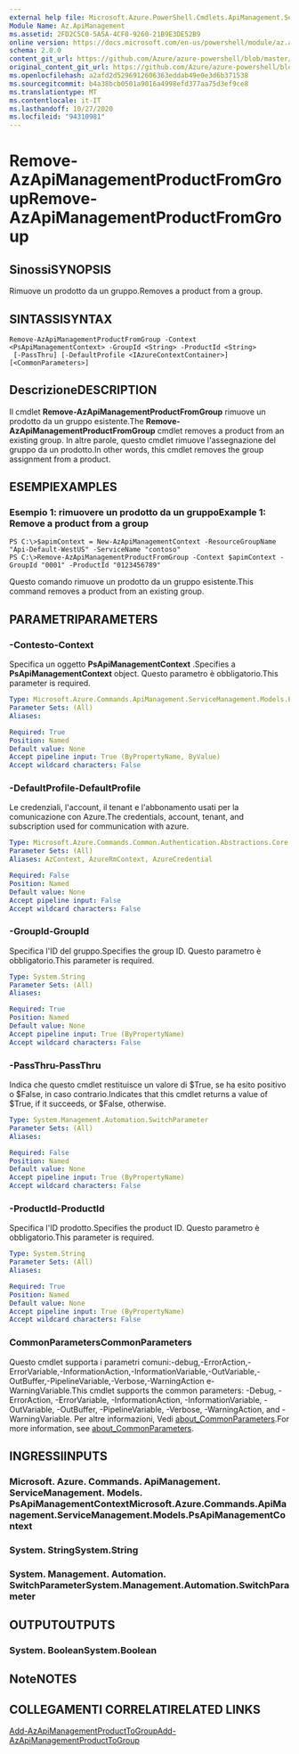 ```yaml
---
external help file: Microsoft.Azure.PowerShell.Cmdlets.ApiManagement.ServiceManagement.dll-Help.xml
Module Name: Az.ApiManagement
ms.assetid: 2FD2C5C0-5A5A-4CF0-9260-21B9E3DE52B9
online version: https://docs.microsoft.com/en-us/powershell/module/az.apimanagement/remove-azapimanagementproductfromgroup
schema: 2.0.0
content_git_url: https://github.com/Azure/azure-powershell/blob/master/src/ApiManagement/ApiManagement/help/Remove-AzApiManagementProductFromGroup.md
original_content_git_url: https://github.com/Azure/azure-powershell/blob/master/src/ApiManagement/ApiManagement/help/Remove-AzApiManagementProductFromGroup.md
ms.openlocfilehash: a2afd2d5296912606363eddab49e0e3d6b371538
ms.sourcegitcommit: b4a38bcb0501a9016a4998efd377aa75d3ef9ce8
ms.translationtype: MT
ms.contentlocale: it-IT
ms.lasthandoff: 10/27/2020
ms.locfileid: "94310981"
---
```

# <span data-ttu-id="8297d-101">Remove-AzApiManagementProductFromGroup</span><span class="sxs-lookup"><span data-stu-id="8297d-101">Remove-AzApiManagementProductFromGroup</span></span>

## <span data-ttu-id="8297d-102">Sinossi</span><span class="sxs-lookup"><span data-stu-id="8297d-102">SYNOPSIS</span></span>
<span data-ttu-id="8297d-103">Rimuove un prodotto da un gruppo.</span><span class="sxs-lookup"><span data-stu-id="8297d-103">Removes a product from a group.</span></span>

## <span data-ttu-id="8297d-104">SINTASSI</span><span class="sxs-lookup"><span data-stu-id="8297d-104">SYNTAX</span></span>

```
Remove-AzApiManagementProductFromGroup -Context <PsApiManagementContext> -GroupId <String> -ProductId <String>
 [-PassThru] [-DefaultProfile <IAzureContextContainer>] [<CommonParameters>]
```

## <span data-ttu-id="8297d-105">Descrizione</span><span class="sxs-lookup"><span data-stu-id="8297d-105">DESCRIPTION</span></span>
<span data-ttu-id="8297d-106">Il cmdlet **Remove-AzApiManagementProductFromGroup** rimuove un prodotto da un gruppo esistente.</span><span class="sxs-lookup"><span data-stu-id="8297d-106">The **Remove-AzApiManagementProductFromGroup** cmdlet removes a product from an existing group.</span></span>
<span data-ttu-id="8297d-107">In altre parole, questo cmdlet rimuove l'assegnazione del gruppo da un prodotto.</span><span class="sxs-lookup"><span data-stu-id="8297d-107">In other words, this cmdlet removes the group assignment from a product.</span></span>

## <span data-ttu-id="8297d-108">ESEMPI</span><span class="sxs-lookup"><span data-stu-id="8297d-108">EXAMPLES</span></span>

### <span data-ttu-id="8297d-109">Esempio 1: rimuovere un prodotto da un gruppo</span><span class="sxs-lookup"><span data-stu-id="8297d-109">Example 1: Remove a product from a group</span></span>
```
PS C:\>$apimContext = New-AzApiManagementContext -ResourceGroupName "Api-Default-WestUS" -ServiceName "contoso"
PS C:\>Remove-AzApiManagementProductFromGroup -Context $apimContext -GroupId "0001" -ProductId "0123456789"
```

<span data-ttu-id="8297d-110">Questo comando rimuove un prodotto da un gruppo esistente.</span><span class="sxs-lookup"><span data-stu-id="8297d-110">This command removes a product from an existing group.</span></span>

## <span data-ttu-id="8297d-111">PARAMETRI</span><span class="sxs-lookup"><span data-stu-id="8297d-111">PARAMETERS</span></span>

### <span data-ttu-id="8297d-112">-Contesto</span><span class="sxs-lookup"><span data-stu-id="8297d-112">-Context</span></span>
<span data-ttu-id="8297d-113">Specifica un oggetto **PsApiManagementContext** .</span><span class="sxs-lookup"><span data-stu-id="8297d-113">Specifies a **PsApiManagementContext** object.</span></span>
<span data-ttu-id="8297d-114">Questo parametro è obbligatorio.</span><span class="sxs-lookup"><span data-stu-id="8297d-114">This parameter is required.</span></span>

```yaml
Type: Microsoft.Azure.Commands.ApiManagement.ServiceManagement.Models.PsApiManagementContext
Parameter Sets: (All)
Aliases:

Required: True
Position: Named
Default value: None
Accept pipeline input: True (ByPropertyName, ByValue)
Accept wildcard characters: False
```

### <span data-ttu-id="8297d-115">-DefaultProfile</span><span class="sxs-lookup"><span data-stu-id="8297d-115">-DefaultProfile</span></span>
<span data-ttu-id="8297d-116">Le credenziali, l'account, il tenant e l'abbonamento usati per la comunicazione con Azure.</span><span class="sxs-lookup"><span data-stu-id="8297d-116">The credentials, account, tenant, and subscription used for communication with azure.</span></span>

```yaml
Type: Microsoft.Azure.Commands.Common.Authentication.Abstractions.Core.IAzureContextContainer
Parameter Sets: (All)
Aliases: AzContext, AzureRmContext, AzureCredential

Required: False
Position: Named
Default value: None
Accept pipeline input: False
Accept wildcard characters: False
```

### <span data-ttu-id="8297d-117">-GroupId</span><span class="sxs-lookup"><span data-stu-id="8297d-117">-GroupId</span></span>
<span data-ttu-id="8297d-118">Specifica l'ID del gruppo.</span><span class="sxs-lookup"><span data-stu-id="8297d-118">Specifies the group ID.</span></span>
<span data-ttu-id="8297d-119">Questo parametro è obbligatorio.</span><span class="sxs-lookup"><span data-stu-id="8297d-119">This parameter is required.</span></span>

```yaml
Type: System.String
Parameter Sets: (All)
Aliases:

Required: True
Position: Named
Default value: None
Accept pipeline input: True (ByPropertyName)
Accept wildcard characters: False
```

### <span data-ttu-id="8297d-120">-PassThru</span><span class="sxs-lookup"><span data-stu-id="8297d-120">-PassThru</span></span>
<span data-ttu-id="8297d-121">Indica che questo cmdlet restituisce un valore di $True, se ha esito positivo o $False, in caso contrario.</span><span class="sxs-lookup"><span data-stu-id="8297d-121">Indicates that this cmdlet returns a value of $True, if it succeeds, or $False, otherwise.</span></span>

```yaml
Type: System.Management.Automation.SwitchParameter
Parameter Sets: (All)
Aliases:

Required: False
Position: Named
Default value: None
Accept pipeline input: True (ByPropertyName)
Accept wildcard characters: False
```

### <span data-ttu-id="8297d-122">-ProductId</span><span class="sxs-lookup"><span data-stu-id="8297d-122">-ProductId</span></span>
<span data-ttu-id="8297d-123">Specifica l'ID prodotto.</span><span class="sxs-lookup"><span data-stu-id="8297d-123">Specifies the product ID.</span></span>
<span data-ttu-id="8297d-124">Questo parametro è obbligatorio.</span><span class="sxs-lookup"><span data-stu-id="8297d-124">This parameter is required.</span></span>

```yaml
Type: System.String
Parameter Sets: (All)
Aliases:

Required: True
Position: Named
Default value: None
Accept pipeline input: True (ByPropertyName)
Accept wildcard characters: False
```

### <span data-ttu-id="8297d-125">CommonParameters</span><span class="sxs-lookup"><span data-stu-id="8297d-125">CommonParameters</span></span>
<span data-ttu-id="8297d-126">Questo cmdlet supporta i parametri comuni:-debug,-ErrorAction,-ErrorVariable,-InformationAction,-InformationVariable,-OutVariable,-OutBuffer,-PipelineVariable,-Verbose,-WarningAction e-WarningVariable.</span><span class="sxs-lookup"><span data-stu-id="8297d-126">This cmdlet supports the common parameters: -Debug, -ErrorAction, -ErrorVariable, -InformationAction, -InformationVariable, -OutVariable, -OutBuffer, -PipelineVariable, -Verbose, -WarningAction, and -WarningVariable.</span></span> <span data-ttu-id="8297d-127">Per altre informazioni, Vedi [about_CommonParameters](http://go.microsoft.com/fwlink/?LinkID=113216).</span><span class="sxs-lookup"><span data-stu-id="8297d-127">For more information, see [about_CommonParameters](http://go.microsoft.com/fwlink/?LinkID=113216).</span></span>

## <span data-ttu-id="8297d-128">INGRESSI</span><span class="sxs-lookup"><span data-stu-id="8297d-128">INPUTS</span></span>

### <span data-ttu-id="8297d-129">Microsoft. Azure. Commands. ApiManagement. ServiceManagement. Models. PsApiManagementContext</span><span class="sxs-lookup"><span data-stu-id="8297d-129">Microsoft.Azure.Commands.ApiManagement.ServiceManagement.Models.PsApiManagementContext</span></span>

### <span data-ttu-id="8297d-130">System. String</span><span class="sxs-lookup"><span data-stu-id="8297d-130">System.String</span></span>

### <span data-ttu-id="8297d-131">System. Management. Automation. SwitchParameter</span><span class="sxs-lookup"><span data-stu-id="8297d-131">System.Management.Automation.SwitchParameter</span></span>

## <span data-ttu-id="8297d-132">OUTPUT</span><span class="sxs-lookup"><span data-stu-id="8297d-132">OUTPUTS</span></span>

### <span data-ttu-id="8297d-133">System. Boolean</span><span class="sxs-lookup"><span data-stu-id="8297d-133">System.Boolean</span></span>

## <span data-ttu-id="8297d-134">Note</span><span class="sxs-lookup"><span data-stu-id="8297d-134">NOTES</span></span>

## <span data-ttu-id="8297d-135">COLLEGAMENTI CORRELATI</span><span class="sxs-lookup"><span data-stu-id="8297d-135">RELATED LINKS</span></span>

[<span data-ttu-id="8297d-136">Add-AzApiManagementProductToGroup</span><span class="sxs-lookup"><span data-stu-id="8297d-136">Add-AzApiManagementProductToGroup</span></span>](./Add-AzApiManagementProductToGroup.md)


